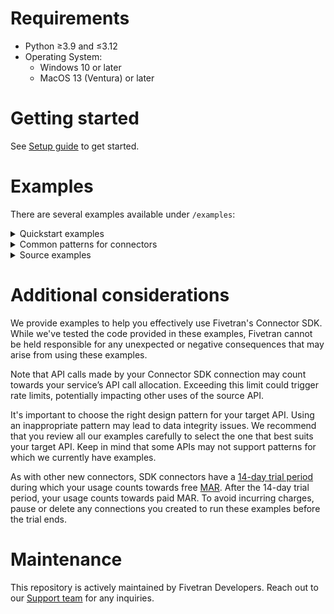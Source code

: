# Requirements
- Python ≥3.9 and ≤3.12
- Operating System:
  - Windows 10 or later
  - MacOS 13 (Ventura) or later

# Getting started

See [Setup guide](https://fivetran.com/docs/connectors/connector-sdk/setup-guide) to get started.

# Examples
There are several examples available under `/examples`:

<details>
  <summary>
    Quickstart examples
  </summary>

### hello
This is the simplest, append-only example.

### simple_three_step_cursor
This is an emulated source, without any calls out to the internet.

### configuration
This example shows how to use secrets.

### multiple_code_files
This example shows how you can write a complex connector comprising multiple `.py` files.

### using_pd_dataframes
This example shows the use of Pandas DataFrames to manipulate data prior to sending to Fivetran.

### large_data_set
This example shows how to handle the large data from API response with pagination and without pagination. 

### weather
This is a realistic example, using a public API, fetching data from NOAA.

### complex_configuration_options
Shows how to cast configuration field to list, integer, boolean and dict for use in connector code.
</details>

<details>
<summary>
Common patterns for connectors
</summary>

<details>
<summary>
Cursors
</summary>

### marketstack
This code retrieves different stock tickers and the daily price for those tickers using Marketstack API. Refer to Marketstack's [documentation](https://polygon.io/docs/stocks/getting-started).
</details>

### multiple_tables_with_cursors
The parent-child relationship between tables from incremental API endpoints, with the complex cursor.

### pagination
This is a simple pagination example template set for the following types of paginations:
- keyset
- next_page_url
- offset_based
- page_number

### export
This example consumes the export data from REST API and syncs it via Connector SDK, for the following response types:
- csv

### specified_types
This example declares a schema and upserts all data types.

### unspecified_types
This example upserts all data types without specifying a schema.

### three_operations
This example shows how to use upsert, update and delete operations.

### records_with_no_created_at_timestamp
This example shows how to work with records where the source does not provide a `created_at` (or equivalent) field.
It is useful when it's desired to keep track of when the record was first observed.

### hashes
This example shows how to calculate a hash of fields and use it as primary key. It is useful in scenarios where the incoming rows do not have any field suitable to be used as a primary key.

### priority_first_sync_for_high_volume_initial_syncs
A priority-first sync (pfs), is very helpful for high-volume historical syncs. It is a sync strategy that prioritises fetching the most recent data first so that fresh data is ready for you to use more quickly.
This is a simple example of how you could implement the Priority-first sync strategy in a `connector.py` file for your connection.
</details>

<details>
<summary>
Source examples
</summary>

### aws_dynamo_db_authentication
This example shows how to authenticate to AWS using the IAM role credentials and use them to sync records from DynamoDB. Boto3 package is used to create an AWS client. Refer to the [Boto3 documentation](https://boto3.amazonaws.com/v1/documentation/api/latest/index.html).

### redshift
This is an example to show how to sync records from Redshift by using Connector SDK. You need to provide your Redshift credentials for this example to work.

### key_based_replication
This example shows key-based replication from database sources. Replication keys are columns that are used to identify new and updated data for replication. When you set a table to use Incremental Replication, you’ll also need to define a replication key for that table.

### oauth2_and_accelo_api_connector_multithreading_enabled
This module implements a connector for syncing data from the Accelo API. It uses **OAuth 2.0 Client Credentials flow** authentication, rate limiting, and data synchronization for companies, invoices, payments, prospects, jobs, and staff. This is an example of multithreading used in the extraction of data from the source to improve connector performance. Multithreading allows to make API calls in parallel to pull data faster. This is also an example of using **OAuth 2.0 Client Credentials** flow. You need to provide your Accelo OAuth credentials for this example to work.

Refer to the Multithreading Guidelines in `api_threading_utils.py`.

### smartsheets
This is an example of how we can sync Smartsheets sheets by using Connector SDK. You need to provide your Smartsheets api_key for this example to work.

### sql_server
This example uses pyodbc to connect to SQL Server Db for querying/syncing data using Connector SDK. You need to provide your SQL Server Db credentials for this example to work.

### aws_athena
This is an example of how we can sync data from AWS Athena by using Connector SDK. We have two examples, one utilises Boto3 and another utilizes SQLAlchemy with PyAthena.
You can use either, based on your requirements. You need to provide your AWS Athena credentials for this example to work.

### veeva vault objects
This is an example of how we can sync Veeva Vault Object data using VQL via Connector SDK.
You would need to provide your Veeva Vault credentials for this example to work.

</details>

# Additional considerations

We provide examples to help you effectively use Fivetran's Connector SDK. While we've tested the code provided in these examples, Fivetran cannot be held responsible for any unexpected or negative consequences that may arise from using these examples.

Note that API calls made by your Connector SDK connection may count towards your service’s API call allocation. Exceeding this limit could trigger rate limits, potentially impacting other uses of the source API.

It's important to choose the right design pattern for your target API. Using an inappropriate pattern may lead to data integrity issues. We recommend that you review all our examples carefully to select the one that best suits your target API. Keep in mind that some APIs may not support patterns for which we currently have examples.

As with other new connectors, SDK connectors have a [14-day trial period](https://fivetran.com/docs/getting-started/free-trials#newconnectorfreeuseperiod) during which your usage counts towards free [MAR](https://fivetran.com/docs/usage-based-pricing). After the 14-day trial period, your usage counts towards paid MAR. To avoid incurring charges, pause or delete any connections you created to run these examples before the trial ends.

# Maintenance
This repository is actively maintained by Fivetran Developers. Reach out to our [Support team](https://support.fivetran.com/hc/en-us) for any inquiries.
